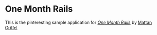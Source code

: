 # One Month Rails

This is the pinteresting sample application for [*One Month Rails*](http://onemonthrails.com) by [Mattan Griffel](http://mattangriffel.com)